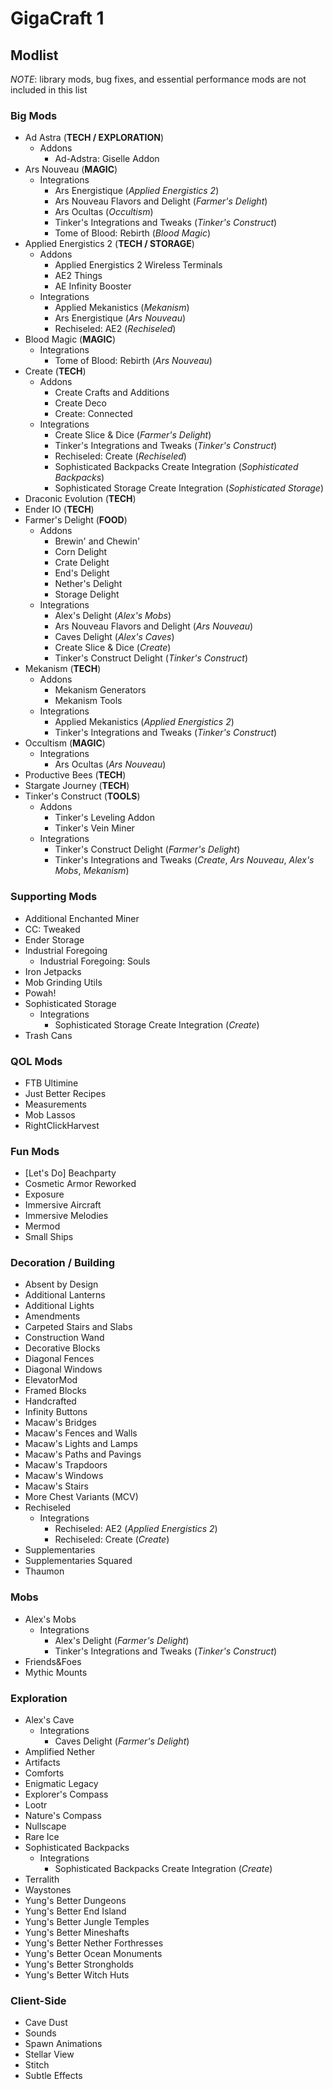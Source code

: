 # GigaCraft 1

## Modlist

*NOTE*: library mods, bug fixes, and essential performance mods are not included in this list

### Big Mods

* Ad Astra (**TECH / EXPLORATION**)
  * Addons
    * Ad-Adstra: Giselle Addon
* Ars Nouveau  (**MAGIC**)
  * Integrations
    * Ars Energistique (*Applied Energistics 2*)
    * Ars Nouveau Flavors and Delight (*Farmer's Delight*)
    * Ars Ocultas (*Occultism*)
    * Tinker's Integrations and Tweaks (*Tinker's Construct*)
    * Tome of Blood: Rebirth (*Blood Magic*)
* Applied Energistics 2 (**TECH / STORAGE**)
  * Addons
    * Applied Energistics 2 Wireless Terminals
    * AE2 Things
    * AE Infinity Booster
  * Integrations
    * Applied Mekanistics (*Mekanism*)
    * Ars Energistique (*Ars Nouveau*)
    * Rechiseled: AE2 (*Rechiseled*)
* Blood Magic (**MAGIC**)
  * Integrations
    * Tome of Blood: Rebirth (*Ars Nouveau*)
* Create (**TECH**)
  * Addons
    * Create Crafts and Additions
    * Create Deco
    * Create: Connected
  * Integrations
    * Create Slice & Dice (*Farmer's Delight*)
    * Tinker's Integrations and Tweaks (*Tinker's Construct*)
    * Rechiseled: Create (*Rechiseled*)
    * Sophisticated Backpacks Create Integration (*Sophisticated Backpacks*)
    * Sophisticated Storage Create Integration (*Sophisticated Storage*)
* Draconic Evolution (**TECH**)
* Ender IO (**TECH**)
* Farmer's Delight (**FOOD**)
  * Addons
    * Brewin' and Chewin'
    * Corn Delight
    * Crate Delight
    * End's Delight
    * Nether's Delight
    * Storage Delight
  * Integrations
    * Alex's Delight (*Alex's Mobs*)
    * Ars Nouveau Flavors and Delight (*Ars Nouveau*)
    * Caves Delight (*Alex's Caves*)
    * Create Slice & Dice (*Create*)
    * Tinker's Construct Delight (*Tinker's Construct*)
* Mekanism (**TECH**)
  * Addons
    * Mekanism Generators
    * Mekanism Tools
  * Integrations
    * Applied Mekanistics (*Applied Energistics 2*)
    * Tinker's Integrations and Tweaks (*Tinker's Construct*)
* Occultism (**MAGIC**)
  * Integrations
    * Ars Ocultas (*Ars Nouveau*)
* Productive Bees (**TECH**)
* Stargate Journey (**TECH**)
* Tinker's Construct (**TOOLS**)
  * Addons
    * Tinker's Leveling Addon
    * Tinker's Vein Miner
  * Integrations
    * Tinker's Construct Delight (*Farmer's Delight*)
    * Tinker's Integrations and Tweaks (*Create*, *Ars Nouveau*, *Alex's Mobs*, *Mekanism*)

### Supporting Mods

* Additional Enchanted Miner
* CC: Tweaked
* Ender Storage
* Industrial Foregoing
  * Industrial Foregoing: Souls
* Iron Jetpacks
* Mob Grinding Utils
* Powah!
* Sophisticated Storage
  * Integrations
    * Sophisticated Storage Create Integration (*Create*)
* Trash Cans

### QOL Mods

* FTB Ultimine
* Just Better Recipes
* Measurements
* Mob Lassos
* RightClickHarvest

### Fun Mods

* [Let's Do] Beachparty
* Cosmetic Armor Reworked
* Exposure
* Immersive Aircraft
* Immersive Melodies
* Mermod
* Small Ships

### Decoration / Building

* Absent by Design
* Additional Lanterns
* Additional Lights
* Amendments
* Carpeted Stairs and Slabs
* Construction Wand
* Decorative Blocks
* Diagonal Fences
* Diagonal Windows
* ElevatorMod
* Framed Blocks
* Handcrafted
* Infinity Buttons
* Macaw's Bridges
* Macaw's Fences and Walls
* Macaw's Lights and Lamps
* Macaw's Paths and Pavings
* Macaw's Trapdoors
* Macaw's Windows
* Macaw's Stairs
* More Chest Variants (MCV)
* Rechiseled
  * Integrations
    * Rechiseled: AE2 (*Applied Energistics 2*)
    * Rechiseled: Create (*Create*)
* Supplementaries
* Supplementaries Squared
* Thaumon

### Mobs

* Alex's Mobs
  * Integrations
    * Alex's Delight (*Farmer's Delight*)
    * Tinker's Integrations and Tweaks (*Tinker's Construct*)
* Friends&Foes
* Mythic Mounts

### Exploration

* Alex's Cave
  * Integrations
    * Caves Delight (*Farmer's Delight*)
* Amplified Nether
* Artifacts
* Comforts
* Enigmatic Legacy
* Explorer's Compass
* Lootr
* Nature's Compass
* Nullscape
* Rare Ice
* Sophisticated Backpacks
  * Integrations
    * Sophisticated Backpacks Create Integration (*Create*)
* Terralith
* Waystones
* Yung's Better Dungeons
* Yung's Better End Island
* Yung's Better Jungle Temples
* Yung's Better Mineshafts
* Yung's Better Nether Forthresses
* Yung's Better Ocean Monuments
* Yung's Better Strongholds
* Yung's Better Witch Huts

### Client-Side

* Cave Dust
* Sounds
* Spawn Animations
* Stellar View
* Stitch
* Subtle Effects
